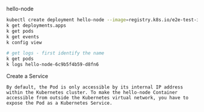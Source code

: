 
hello-node

~~~bash
kubectl create deployment hello-node --image=registry.k8s.io/e2e-test-images/agnhost:2.53 -- /agnhost netexec --http-port=8080
k get deployments.apps
k get pods
k get events
k config view

# get logs - first identify the name
k get pods
k logs hello-node-6c9b5f4b59-d8fn6

~~~


Create a Service

    By default, the Pod is only accessible by its internal IP address within the Kubernetes cluster. To make the hello-node Container accessible from outside the Kubernetes virtual network, you have to expose the Pod as a Kubernetes Service.


